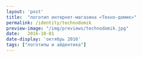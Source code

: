 ```yaml
---
layout: 'post'
title:  "логотип интернет-магазина «Техно-домик»"
permalink: /identity/technodomik
preview-image: "/img/previews/technodomik.jpg"
date:   2016-10-01
date-display: 'октябрь 2016'
tags: ["логотипы и айдентика"] 
---
```

